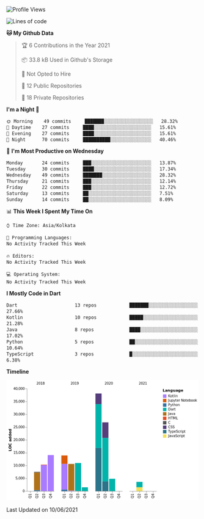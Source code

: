 <!--START_SECTION:waka-->
![Profile Views](http://img.shields.io/badge/Profile%20Views-2-blue)

![Lines of code](https://img.shields.io/badge/From%20Hello%20World%20I%27ve%20Written-142140%20lines%20of%20code-blue)

**🐱 My Github Data** 

> 🏆 6 Contributions in the Year 2021
 > 
> 📦 33.8 kB Used in Github's Storage 
 > 
> 🚫 Not Opted to Hire
 > 
> 📜 12 Public Repositories 
 > 
> 🔑 18 Private Repositories  
 > 
**I'm a Night 🦉** 

```text
🌞 Morning    49 commits     ███████░░░░░░░░░░░░░░░░░░   28.32% 
🌆 Daytime    27 commits     ████░░░░░░░░░░░░░░░░░░░░░   15.61% 
🌃 Evening    27 commits     ████░░░░░░░░░░░░░░░░░░░░░   15.61% 
🌙 Night      70 commits     ██████████░░░░░░░░░░░░░░░   40.46%

```
📅 **I'm Most Productive on Wednesday** 

```text
Monday       24 commits     ███░░░░░░░░░░░░░░░░░░░░░░   13.87% 
Tuesday      30 commits     ████░░░░░░░░░░░░░░░░░░░░░   17.34% 
Wednesday    49 commits     ███████░░░░░░░░░░░░░░░░░░   28.32% 
Thursday     21 commits     ███░░░░░░░░░░░░░░░░░░░░░░   12.14% 
Friday       22 commits     ███░░░░░░░░░░░░░░░░░░░░░░   12.72% 
Saturday     13 commits     ██░░░░░░░░░░░░░░░░░░░░░░░   7.51% 
Sunday       14 commits     ██░░░░░░░░░░░░░░░░░░░░░░░   8.09%

```


📊 **This Week I Spent My Time On** 

```text
⌚︎ Time Zone: Asia/Kolkata

💬 Programming Languages: 
No Activity Tracked This Week

🔥 Editors: 
No Activity Tracked This Week

💻 Operating System: 
No Activity Tracked This Week

```

**I Mostly Code in Dart** 

```text
Dart                     13 repos            ███████░░░░░░░░░░░░░░░░░░   27.66% 
Kotlin                   10 repos            █████░░░░░░░░░░░░░░░░░░░░   21.28% 
Java                     8 repos             ████░░░░░░░░░░░░░░░░░░░░░   17.02% 
Python                   5 repos             ██░░░░░░░░░░░░░░░░░░░░░░░   10.64% 
TypeScript               3 repos             █░░░░░░░░░░░░░░░░░░░░░░░░   6.38%

```


**Timeline**

![Chart not found](https://raw.githubusercontent.com/prabhatdev/prabhatdev/master/charts/bar_graph.png) 


 Last Updated on 10/06/2021
<!--END_SECTION:waka-->

